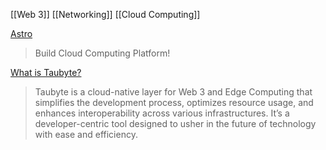 [[Web 3]]
[[Networking]]
[[Cloud Computing]]

[Astro](https://taubyte.com)
> Build Cloud Computing Platform!


[What is Taubyte?](https://tau.how/start/01-what-is-taubyte/)
> Taubyte is a cloud-native layer for Web 3 and Edge Computing that simplifies the development process, optimizes resource usage, and enhances interoperability across various infrastructures. It’s a developer-centric tool designed to usher in the future of technology with ease and efficiency.
